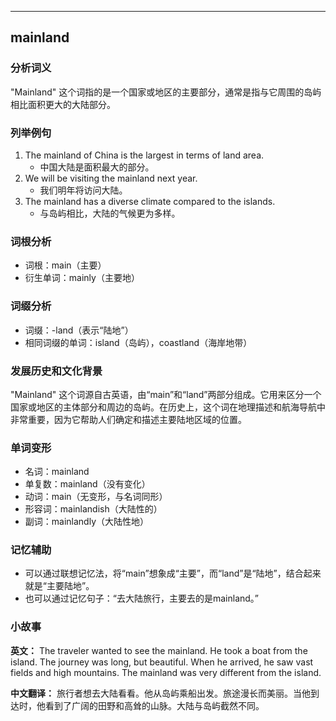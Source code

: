 
---------------
## mainland
### 分析词义
"Mainland" 这个词指的是一个国家或地区的主要部分，通常是指与它周围的岛屿相比面积更大的大陆部分。

### 列举例句
1. The mainland of China is the largest in terms of land area.
   - 中国大陆是面积最大的部分。
2. We will be visiting the mainland next year.
   - 我们明年将访问大陆。
3. The mainland has a diverse climate compared to the islands.
   - 与岛屿相比，大陆的气候更为多样。

### 词根分析
- 词根：main（主要）
- 衍生单词：mainly（主要地）

### 词缀分析
- 词缀：-land（表示“陆地”）
- 相同词缀的单词：island（岛屿），coastland（海岸地带）

### 发展历史和文化背景
"Mainland" 这个词源自古英语，由“main”和“land”两部分组成。它用来区分一个国家或地区的主体部分和周边的岛屿。在历史上，这个词在地理描述和航海导航中非常重要，因为它帮助人们确定和描述主要陆地区域的位置。

### 单词变形
- 名词：mainland
- 单复数：mainland（没有变化）
- 动词：main（无变形，与名词同形）
- 形容词：mainlandish（大陆性的）
- 副词：mainlandly（大陆性地）

### 记忆辅助
- 可以通过联想记忆法，将“main”想象成“主要”，而“land”是“陆地”，结合起来就是“主要陆地”。
- 也可以通过记忆句子：“去大陆旅行，主要去的是mainland。”

### 小故事
**英文：**
The traveler wanted to see the mainland. He took a boat from the island. The journey was long, but beautiful. When he arrived, he saw vast fields and high mountains. The mainland was very different from the island.

**中文翻译：**
旅行者想去大陆看看。他从岛屿乘船出发。旅途漫长而美丽。当他到达时，他看到了广阔的田野和高耸的山脉。大陆与岛屿截然不同。

